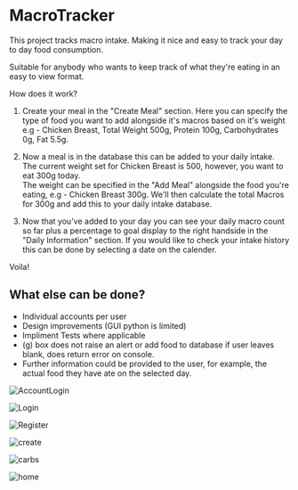 # MacroTracker

This project tracks macro intake. Making it nice and easy to track your day to day food consumption. 

Suitable for anybody who wants to keep track of what they're eating in an easy to view format.

How does it work?

1. Create your meal in the "Create Meal" section. Here you can specify the type of food you want to add alongside it's macros based on it's weight 
e.g - Chicken Breast,  Total Weight 500g, Protein 100g, Carbohydrates 0g, Fat 5.5g.

2. Now a meal is in the database this can be added to your daily intake. The current weight set for Chicken Breast is 500, however, you want to eat 300g today.   
The weight can be specified in the "Add Meal" alongside the food you're eating, e.g - Chicken Breast 300g. We'll then calculate the total Macros for 300g and add this
to your daily intake database.

3. Now that you've added to your day you can see your daily macro count so far plus a percentage to goal display to the right handside in the "Daily Information" section.
   If you would like to check your intake history this can be done by selecting a date on the calender.

Voila!

## What else can be done?

- Individual accounts per user
- Design improvements (GUI python is limited)
- Impliment Tests where applicable
- (g) box does not raise an alert or add food to database if user leaves blank, does return error on console.
- Further information could be provided to the user, for example, the actual food they have ate on the selected day.




![AccountLogin](https://user-images.githubusercontent.com/60553621/93750508-7b270180-fbf3-11ea-958f-8c6ca7953a4f.JPG)


![Login](https://user-images.githubusercontent.com/60553621/93752091-0dc8a000-fbf6-11ea-89e4-c5352a28e44e.JPG)


![Register](https://user-images.githubusercontent.com/60553621/93752317-6730cf00-fbf6-11ea-948f-433a665d7e20.JPG)


![create](https://user-images.githubusercontent.com/60553621/94269167-2e666200-ff36-11ea-94d7-19a4b2cd5cf9.JPG)


![carbs](https://user-images.githubusercontent.com/60553621/94269023-f828e280-ff35-11ea-9caf-a6560ed577fe.JPG)


![home](https://user-images.githubusercontent.com/60553621/94268903-c9ab0780-ff35-11ea-95f8-258528350c31.JPG)

